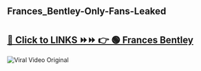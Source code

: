 
 ## Frances_Bentley-Only-Fans-Leaked

# <h2><a href="https://clipsfans.com/Frances_Bentley&ref=git">🔗 Click to LINKS ⏩⏩ 👉 🟢 Frances Bentley </a></h2>

<a href="https://clipsfans.com/Frances_Bentley&ref=git" rel="nofollow" data-target="animated-image.originalLink"><img src="https://i.ibb.co.com/xMMVF88/686577567.gif" alt="Viral Video Original" style="max-width: 100%; display: inline-block;" data-target="animated-image.originalImage"></a>
